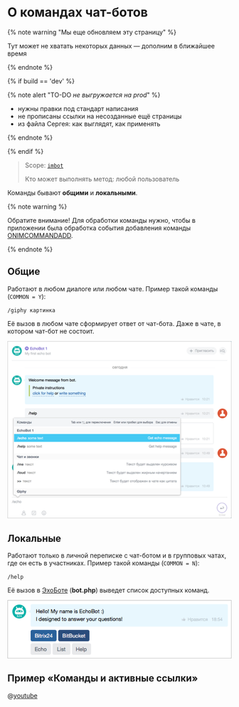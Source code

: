 # О командах чат-ботов

{% note warning "Мы еще обновляем эту страницу" %}

Тут может не хватать некоторых данных — дополним в ближайшее время

{% endnote %}

{% if build == 'dev' %}

{% note alert "TO-DO _не выгружается на prod_" %}

- нужны правки под стандарт написания
- не прописаны ссылки на несозданные ещё страницы
- из файла Сергея: как выглядят, как применять

{% endnote %}

{% endif %}

> Scope: [`imbot`](../../scopes/permissions.md)
>
> Кто может выполнять метод: любой пользователь

Команды бывают **общими** и **локальными**.

{% note warning %}

Обратите внимание! Для обработки команды нужно, чтобы в приложении была обработка события добавления команды [ONIMCOMMANDADD](/learning/course/index.php?COURSE_ID={SELF}&LESSON_ID=7881#onimcommandadd).

{% endnote %}

## Общие

Работают в любом диалоге или любом чате. Пример такой команды (`COMMON = Y`):

```
/giphy картинка
```

Её вызов в любом чате сформирует ответ от чат-бота. Даже в чате, в котором чат-бот не состоит.

![Выбор команды](./_images/command1_sm.png)

## Локальные

Работают только в личной переписке с чат-ботом и в групповых чатах, где он есть в участниках. Пример такой команды (`COMMON = N`):

```
/help
```

Её вызов в [ЭхоБоте](https://dev.1c-bitrix.ru/~b24bots) (**bot.php**) выведет список доступных команд.

![Выбор команды](./_images/keyboard1.png)

## Пример «Команды и активные ссылки»

@[youtube](10G8hIBOXRc)
